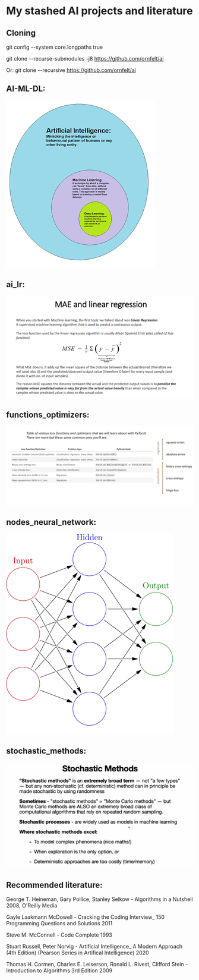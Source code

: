 # My stashed AI projects and literature

## Cloning

git config --system core.longpaths true


git clone --recurse-submodules -j8 https://github.com/ornfelt/ai


Or:
git clone --recursive https://github.com/ornfelt/ai

## AI-ML-DL:
![AI-ML-DL](./images/ai-ml-dl.png?raw=true "AI-ML-DL")

## ai_lr:
![ai_lr](./images/ai_lr.png?raw=true "ai_lr")

## functions_optimizers:
![functions_optimizers](./images/functions_optimizers.png?raw=true "functions_optimizers")

## nodes_neural_network:
![nodes_neural_network](./images/nodes_neural_network.png?raw=true "nodes_neural_network")

## stochastic_methods:
![stochastic_methods](./images/stochastic_methods.png?raw=true "stochastic_methods")


## Recommended literature:

George T. Heineman, Gary Pollice, Stanley Selkow - Algorithms in a Nutshell 2008, O'Reilly Media

Gayle Laakmann McDowell - Cracking the Coding Interview_ 150 Programming Questions and Solutions 2011

Steve M. McConnell - Code Complete 1993

Stuart Russell, Peter Norvig - Artificial Intelligence_ A Modern Approach (4th Edition) (Pearson Series in Artifical Intelligence) 2020

Thomas H. Cormen, Charles E. Leiserson, Ronald L. Rivest, Clifford Stein - Introduction to Algorithms 3rd Edition 2009